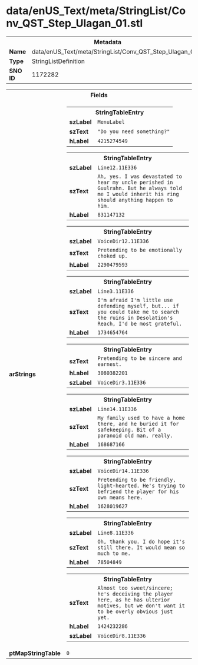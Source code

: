 <h1>data/enUS_Text/meta/StringList/Conv_QST_Step_Ulagan_01.stl</h1><table><tr><th colspan="100%">Metadata</th></tr><tr><td><b>Name</b></td><td>data/enUS_Text/meta/StringList/Conv_QST_Step_Ulagan_01.stl</td></tr><tr><td><b>Type</b></td><td>StringListDefinition</td></tr><tr><td><b>SNO ID</b></td><td>1172282</td></tr></table>

<table><tr><th colspan="100%">Fields</th></tr><tr><td><b>arStrings</b></td><td><table><tr><th colspan="100%">StringTableEntry</th></tr><tr><td><b>szLabel</b></td><td><code>MenuLabel</code></td></tr><tr><td><b>szText</b></td><td><code>"Do you need something?"</code></td></tr><tr><td><b>hLabel</b></td><td><code>4215274549</code></td></tr></table>


<table><tr><th colspan="100%">StringTableEntry</th></tr><tr><td><b>szLabel</b></td><td><code>Line12.11E336</code></td></tr><tr><td><b>szText</b></td><td><code>Ah, yes. I was devastated to hear my uncle perished in Guulrahn. But he always told me I would inherit his ring should anything happen to him.</code></td></tr><tr><td><b>hLabel</b></td><td><code>831147132</code></td></tr></table>


<table><tr><th colspan="100%">StringTableEntry</th></tr><tr><td><b>szLabel</b></td><td><code>VoiceDir12.11E336</code></td></tr><tr><td><b>szText</b></td><td><code>Pretending to be emotionally choked up.</code></td></tr><tr><td><b>hLabel</b></td><td><code>2290479593</code></td></tr></table>


<table><tr><th colspan="100%">StringTableEntry</th></tr><tr><td><b>szLabel</b></td><td><code>Line3.11E336</code></td></tr><tr><td><b>szText</b></td><td><code>I'm afraid I'm little use defending myself, but... if you could take me to search the ruins in Desolation's Reach, I'd be most grateful.</code></td></tr><tr><td><b>hLabel</b></td><td><code>1734654764</code></td></tr></table>


<table><tr><th colspan="100%">StringTableEntry</th></tr><tr><td><b>szText</b></td><td><code>Pretending to be sincere and earnest.</code></td></tr><tr><td><b>hLabel</b></td><td><code>3080382201</code></td></tr><tr><td><b>szLabel</b></td><td><code>VoiceDir3.11E336</code></td></tr></table>


<table><tr><th colspan="100%">StringTableEntry</th></tr><tr><td><b>szLabel</b></td><td><code>Line14.11E336</code></td></tr><tr><td><b>szText</b></td><td><code>My family used to have a home there, and he buried it for safekeeping. Bit of a paranoid old man, really.</code></td></tr><tr><td><b>hLabel</b></td><td><code>168687166</code></td></tr></table>


<table><tr><th colspan="100%">StringTableEntry</th></tr><tr><td><b>szLabel</b></td><td><code>VoiceDir14.11E336</code></td></tr><tr><td><b>szText</b></td><td><code>Pretending to be friendly, light-hearted. He's trying to befriend the player for his own means here.</code></td></tr><tr><td><b>hLabel</b></td><td><code>1628019627</code></td></tr></table>


<table><tr><th colspan="100%">StringTableEntry</th></tr><tr><td><b>szLabel</b></td><td><code>Line8.11E336</code></td></tr><tr><td><b>szText</b></td><td><code>Oh, thank you. I do hope it's still there. It would mean so much to me.</code></td></tr><tr><td><b>hLabel</b></td><td><code>78504849</code></td></tr></table>


<table><tr><th colspan="100%">StringTableEntry</th></tr><tr><td><b>szText</b></td><td><code>Almost too sweet/sincere; he's deceiving the player here, as he has ulterior motives, but we don't want it to be overly obvious just yet.</code></td></tr><tr><td><b>hLabel</b></td><td><code>1424232286</code></td></tr><tr><td><b>szLabel</b></td><td><code>VoiceDir8.11E336</code></td></tr></table>


</td></tr><tr><td><b>ptMapStringTable</b></td><td><code>0</code></td></tr></table>

